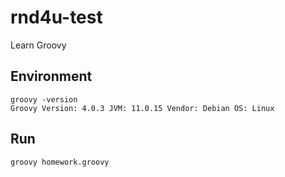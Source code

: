# rnd4u-test
Learn Groovy

## Environment

```shell
groovy -version       
Groovy Version: 4.0.3 JVM: 11.0.15 Vendor: Debian OS: Linux
```

## Run
```shell
groovy homework.groovy
```